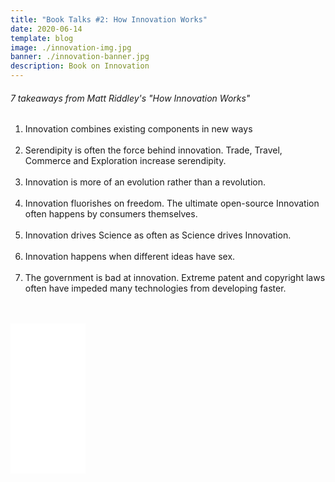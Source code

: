```yaml
---
title: "Book Talks #2: How Innovation Works"
date: 2020-06-14
template: blog
image: ./innovation-img.jpg
banner: ./innovation-banner.jpg
description: Book on Innovation
---
```


<h6> 7 takeaways from Matt Riddley's "How Innovation Works"  </h6>

1. Innovation combines existing components in new ways
   <br>
   <br>
2. Serendipity is often the force behind innovation. Trade, Travel, Commerce and Exploration increase serendipity.
   <br>
   <br>
3. Innovation is more of an evolution rather than a revolution.
   <br>
   <br>
4. Innovation fluorishes on freedom. The ultimate open-source Innovation often happens by consumers themselves.
   <br>
   <br>
5. Innovation drives Science as often as Science drives Innovation.
   <br>
   <br>
6. Innovation happens when different ideas have sex.
   <br>
   <br>
7. The government is bad at innovation. Extreme patent and copyright laws often have impeded many technologies from developing faster.

<br>
<br>

<iframe style="width:120px;height:240px;" marginwidth="0" marginheight="0" scrolling="no" frameborder="0" src="//ws-na.amazon-adsystem.com/widgets/q?ServiceVersion=20070822&OneJS=1&Operation=GetAdHtml&MarketPlace=US&source=ac&ref=qf_sp_asin_til&ad_type=product_link&tracking_id=johangace08-20&marketplace=amazon&region=US&placement=0062916599&asins=0062916599&linkId=63db668141aca2fdad5fdae2bfe82f4c&show_border=false&link_opens_in_new_window=false&price_color=333333&title_color=0f7bba&bg_color=ffffff">
    </iframe>
